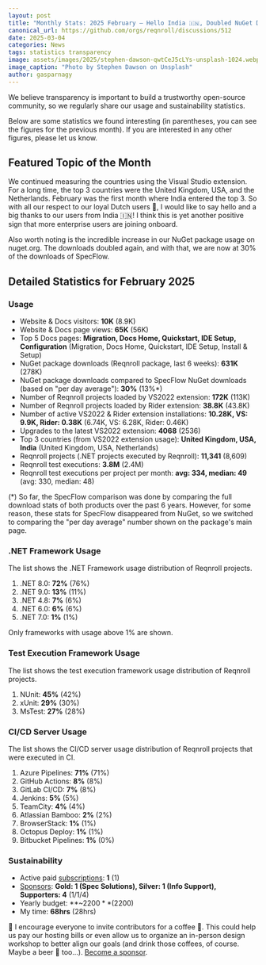 ```yaml
---
layout: post
title: "Monthly Stats: 2025 February — Hello India 🇮🇳, Doubled NuGet Downloads"
canonical_url: https://github.com/orgs/reqnroll/discussions/512
date: 2025-03-04
categories: News
tags: statistics transparency
image: assets/images/2025/stephen-dawson-qwtCeJ5cLYs-unsplash-1024.webp
image_caption: "Photo by Stephen Dawson on Unsplash"
author: gasparnagy
---
```


We believe transparency is important to build a trustworthy open-source community, so we regularly share our usage and sustainability statistics.

Below are some statistics we found interesting (in parentheses, you can see the figures for the previous month). If you are interested in any other figures, please let us know.

## Featured Topic of the Month

We continued measuring the countries using the Visual Studio extension. For a long time, the top 3 countries were the United Kingdom, USA, and the Netherlands. February was the first month where India entered the top 3. So with all our respect to our loyal Dutch users 🙏, I would like to say hello and a big thanks to our users from India 🇮🇳! I think this is yet another positive sign that more enterprise users are joining onboard.

Also worth noting is the incredible increase in our NuGet package usage on nuget.org. The downloads doubled again, and with that, we are now at 30% of the downloads of SpecFlow.  

## Detailed Statistics for February 2025

### Usage

* Website & Docs visitors: **10K** (8.9K)
* Website & Docs page views: **65K** (56K)
* Top 5 Docs pages: **Migration, Docs Home, Quickstart, IDE Setup, Configuration** (Migration, Docs Home, Quickstart, IDE Setup, Install & Setup)
* NuGet package downloads (Reqnroll package, last 6 weeks): **631K** (278K)
* NuGet package downloads compared to SpecFlow NuGet downloads (based on "per day average"): **30%** (13%*)
* Number of Reqnroll projects loaded by VS2022 extension: **172K** (113K)
* Number of Reqnroll projects loaded by Rider extension: **38.8K** (43.8K)
* Number of active VS2022 & Rider extension installations: **10.28K, VS: 9.9K, Rider: 0.38K** (6.74K, VS: 6.28K, Rider: 0.46K)
* Upgrades to the latest VS2022 extension: **4068** (2536)
* Top 3 countries (from VS2022 extension usage): **United Kingdom, USA, India** (United Kingdom, USA, Netherlands)
* Reqnroll projects (.NET projects executed by Reqnroll): **11,341** (8,609)
* Reqnroll test executions: **3.8M** (2.4M)
* Reqnroll test executions per project per month: **avg: 334, median: 49** (avg: 330, median: 48)

(*) So far, the SpecFlow comparison was done by comparing the full download stats of both products over the past 6 years. However, for some reason, these stats for SpecFlow disappeared from NuGet, so we switched to comparing the "per day average" number shown on the package's main page.

### .NET Framework Usage

The list shows the .NET Framework usage distribution of Reqnroll projects.

1. .NET 8.0: **72%** (76%)
2. .NET 9.0: **13%** (11%)
3. .NET 4.8: **7%** (6%)
4. .NET 6.0: **6%** (6%)
5. .NET 7.0: **1%** (1%)

Only frameworks with usage above 1% are shown.

### Test Execution Framework Usage

The list shows the test execution framework usage distribution of Reqnroll projects.

1. NUnit: **45%** (42%)
2. xUnit: **29%** (30%)
3. MsTest: **27%** (28%)

### CI/CD Server Usage

The list shows the CI/CD server usage distribution of Reqnroll projects that were executed in CI.

1. Azure Pipelines: **71%** (71%)
2. GitHub Actions: **8%** (8%)
3. GitLab CI/CD: **7%** (8%)
4. Jenkins: **5%** (5%)
5. TeamCity: **4%** (4%)
6. Atlassian Bamboo: **2%** (2%)
7. BrowserStack: **1%** (1%)
8. Octopus Deploy: **1%** (1%)
9. Bitbucket Pipelines: **1%** (0%)

### Sustainability

* Active paid [subscriptions](https://reqnroll.net/support/): **1** (1)
* [Sponsors](https://reqnroll.net/sponsorship/): **Gold: 1 (Spec Solutions), Silver: 1 (Info Support), Supporters: 4** (1/1/4)
* Yearly budget: **~$2200** ($2200)
* My time: **68hrs** (28hrs)

📢 I encourage everyone to invite contributors for a coffee 🍵. This could help us pay our hosting bills or even allow us to organize an in-person design workshop to better align our goals (and drink those coffees, of course. Maybe a beer 🍺 too...). [Become a sponsor](https://github.com/sponsors/reqnroll).

